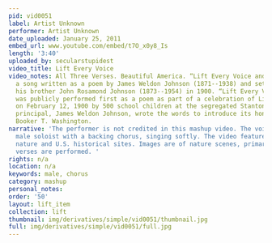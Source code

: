 ```yaml
---
pid: vid0051
label: Artist Unknown
performer: Artist Unknown
date_uploaded: January 25, 2011
embed_url: www.youtube.com/embed/t7O_x0y8_Is
length: '3:40'
uploaded_by: secularstupidest
video_title: Lift Every Voice
video_notes: All Three Verses. Beautiful America. “Lift Every Voice and Sin” — is
  a song written as a poem by James Weldon Johnson (1871--1938) and set to music by
  his brother John Rosamond Johnson (1873--1954) in 1900. “Lift Every Voice and Sing”
  was publicly performed first as a poem as part of a celebration of Lincoln's Birthday
  on February 12, 1900 by 500 school children at the segregated Stanton School. Its
  principal, James Weldon Johnson, wrote the words to introduce its honored guest
  Booker T. Washington.
narrative: 'The performer is not credited in this mashup video. The voice is of a
  male soloist with a backing chorus, singing softly. The video features images from
  nature and U.S. historical sites. Images are of nature scenes, primarily. All three
  verses are performed. '
rights: n/a
location: n/a
keywords: male, chorus
category: mashup
personal_notes: 
order: '50'
layout: lift_item
collection: lift
thumbnail: img/derivatives/simple/vid0051/thumbnail.jpg
full: img/derivatives/simple/vid0051/full.jpg
---
```

